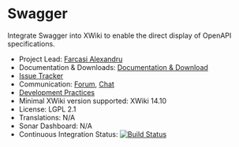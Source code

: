 # Swagger

Integrate Swagger into XWiki to enable the direct display of OpenAPI specifications.

* Project Lead: [Farcasi Alexandru](https://www.xwiki.org/xwiki/bin/view/XWiki/Farcasut)
* Documentation & Downloads: [Documentation & Download](https://extensions.xwiki.org/xwiki/bin/view/Extension/Swagger%20macro/)
* [Issue Tracker](https://jira.xwiki.org/projects/XSWAG)
* Communication: [Forum](https://forum.xwiki.org/), [Chat](https://dev.xwiki.org/xwiki/bin/view/Community/Chat) 
* [Development Practices](https://dev.xwiki.org)
* Minimal XWiki version supported: XWiki 14.10
* License: LGPL 2.1
* Translations: N/A
* Sonar Dashboard: N/A
* Continuous Integration Status: [![Build Status](https://ci.xwiki.org/job/XWiki%20Contrib/job/swagger/job/master/badge/icon)](https://ci.xwiki.org/job/XWiki%20Contrib/job/swagger/job/master/)
